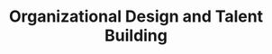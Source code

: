 ---
layout: sub-service
order: 6
title: "Organizational Design and Talent Building"
parent: "New Business Support"
description: "SLKone's Organizational Design & Talent Building services create a cohesive and high-performing workforce, aligning your organizational structure with strategic goals to drive excellence."
approach: "We assess your current organizational structure and talent capabilities to identify strengths and gaps. Our team works with leadership to design an optimized structure and develop talent strategies that foster collaboration, innovation, and high performance."
intro: "Transform your organization through tailored design and talent strategies that align structure with strategic goals for high performance."
focus_areas:
  - title: "Org Structure Assessment"
    content: "Evaluate your current organizational structure to identify strengths and areas for improvement."
  - title: "Talent Acquisition Strategy"
    content: "Develop strategies to attract and retain top talent aligned with your business goals."
  - title: "Role Development and Clarity"
    content: "Define clear roles and responsibilities to enhance accountability and performance."
  - title: "Leadership Development"
    content: "Implement training and development programs to cultivate effective leadership."
  - title: "Employee Engagement Programs"
    content: "Create initiatives to boost employee morale, satisfaction, and productivity."
why_choose:
  - "Comprehensive Organizational and Talent Expertise"
  - "Customized Strategies for Structure and Talent Alignment"
  - "Proven Success in Building High-Performing Teams"
  - "Focus on Leadership and Employee Development"
  - "Enhancing Collaboration and Innovation"
cta: "Contact us to design an organizational structure and talent strategy that drives your business forward and fosters a thriving workforce."
icon: "fa-people-group"
color: "coral"
image: "/assets/images/backgrounds/organizational-design-and-talent-building.webp"
permalink: /services/organizational-design-and-alignment/organizational-design-and-talent-building
redirect: "/services/organizational-design-and-alignment/organizational-design-and-talent-building"
---